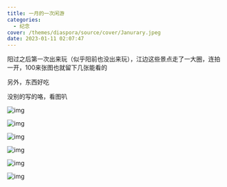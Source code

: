```yaml
---
title: 一月的一次闲游
categories:
  - 纪念
cover: /themes/diaspora/source/cover/Janurary.jpeg
date: 2023-01-11 02:07:47
---
```


阳过之后第一次出来玩（似乎阳前也没出来玩），江边这些景点走了一大圈，连拍一开，100来张图也就留下几张能看的

另外，东西好吃

没别的写的咯，看图叭

![img](https://zenithseraph.oss-cn-beijing.aliyuncs.com/img/607F7FEF-8DB8-4A91-AAAE-04685A1A4E70-1024x768.jpeg)

![img](https://zenithseraph.oss-cn-beijing.aliyuncs.com/img/82EBA2F5-F6BA-4C1E-A5C0-C37C7FCC3C02-667x1024.jpeg)

![img](https://zenithseraph.oss-cn-beijing.aliyuncs.com/img/C4CCD6D0-6133-4302-A1BC-CB43DA7CEF04-663x1024.jpeg)

![img](https://zenithseraph.oss-cn-beijing.aliyuncs.com/img/2F628A22-0FE5-42F5-A8E6-707C150E4B64-1024x250.jpeg)

![img](https://zenithseraph.oss-cn-beijing.aliyuncs.com/img/C753AF9E-E92A-4B27-B957-3ECC2E183009-1024x768.jpeg)

![img](https://zenithseraph.oss-cn-beijing.aliyuncs.com/img/83F92DAF-2E59-42DB-9012-861B1A8E77DC-627x1024.jpeg)
